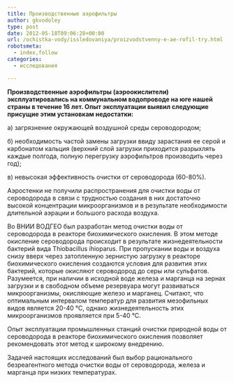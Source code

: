 ```yaml
---
title: Производственные аэрофильтры
author: gkvodoley
type: post
date: 2012-05-18T09:06:28+00:00
url: /ochistka-vody/issledovaniya/proizvodstvenny-e-ae-rofil-try.html
robotsmeta:
  - index,follow
categories:
  - исследования

---
```

**Производственные аэрофильтры (аэроокислители) эксплуатировались на коммунальном водопроводе на юге нашей страны в течение 16 лет. Опыт эксплуатации выявил следующие присущие этим установкам недостатки:**
  
а) загрязнение окружающей воздушной среды сероводородом;
  
б) необходимость частой замены загрузки ввиду зарастания ее серой и карбонатом кальция (верхний слой загрузки приходится разрыхлять каждые полгода, полную перегрузку аэрофильтров производить через год);
  
в) невысокая эффективность очистки от сероводорода (60-80%).
  
Аэростенки не получили распространения для очистки воды от сероводорода в связи с трудностью создания в них достаточно высокой концентрации микроорганизмов и в результате необходимости длительной аэрации и большого расхода воздуха.
  
Во ВНИИ ВОДГЕО был разработан метод очистки воды от сероводорода в реакторе биохимического окисления. В этом методе окисление сероводорода происходит в результате жизнедеятельности бактерий вида Thiobacillus ihioparus. При пропускании воды и воздуха снизу вверх через затопленную зернистую загрузку в реакторе биохимического окисления создаются условия для развития этих бактерий, которые окисляют сероводород до серы или сульфатов. Разумеется, при наличии в исходной воде железа и марганца на зернах загрузки и в свободном объеме резервуара могут развиваться микроорганизмы, окисляющие железо и марганец. Считают, что оптимальным интервалом температур для развития мезофильных видов является 20-40 °С, однако жизнедеятельность этих микроорганизмов проявляется при 5-40 °С.
  
Опыт эксплуатации промышленных станций очистки природной воды от сероводорода в реакторе биохимического окисления позволяет рекомендовать этот метод к широкому внедрению.
  
Задачей настоящих исследований был выбор рационального безреагентного метода очистки воды от сероводорода, железа и марганца при низких температурах.